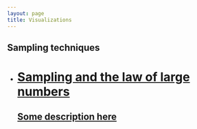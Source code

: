 ```yaml
---
layout: page
title: Visualizations
---
```


## Sampling techniques

<ul class="posts__list">
<li>
  <a href="{{ site.baseurl }}/visualizations/sampling">
  <h1 class="post__title">Sampling and the law of large numbers</h1>
  <h2 class="post__headline">Some description here</h2>
  </a>
</li>
</ul>
